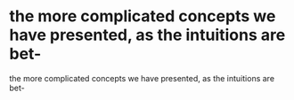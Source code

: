 # the more complicated concepts we have presented, as the intuitions are bet-

the more complicated concepts we have presented, as the intuitions are bet-